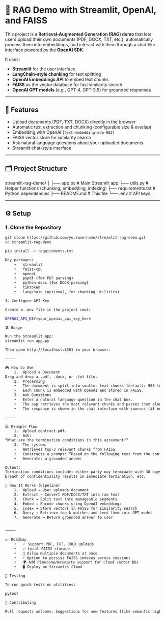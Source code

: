 # 📄 RAG Demo with Streamlit, OpenAI, and FAISS

This project is a **Retrieval-Augmented Generation (RAG) demo** that lets users upload their own documents (PDF, DOCX, TXT, etc.), automatically process them into embeddings, and interact with them through a chat-like interface powered by the **OpenAI SDK**.  

It uses:
- **Streamlit** for the user interface  
- **LangChain-style chunking** for text splitting  
- **OpenAI Embeddings API** to embed text chunks  
- **FAISS** as the vector database for fast similarity search  
- **OpenAI GPT models** (e.g., GPT-4, GPT-3.5) for grounded responses  

---

## 🚀 Features

- Upload documents (PDF, TXT, DOCX) directly in the browser  
- Automatic text extraction and chunking (configurable size & overlap)  
- Embedding with OpenAI (`text-embedding-ada-002`)  
- FAISS vector store for similarity search  
- Ask natural language questions about your uploaded documents  
- Streamlit chat-style interface  

---

## 🗂 Project Structure

streamlit-rag-demo/
│
├── app.py                # Main Streamlit app
├── utils.py              # Helper functions (chunking, embedding, indexing)
├── requirements.txt      # Python dependencies
├── README.md             # This file
└── .env                  # API keys


---

## ⚙️ Setup

### 1. Clone the Repository

```bash
git clone https://github.com/yourusername/streamlit-rag-demo.git
cd streamlit-rag-demo

pip install -r requirements.txt

Key packages:
	•	streamlit
	•	faiss-cpu
	•	openai
	•	pypdf (for PDF parsing)
	•	python-docx (for DOCX parsing)
	•	tiktoken
	•	langchain (optional, for chunking utilities)

3. Configure API Key

Create a .env file in the project root:

OPENAI_API_KEY=your_openai_api_key_here

🛠 Usage

Run the Streamlit app:
streamlit run app.py

Then open http://localhost:8501 in your browser.

⸻

🎮 How to Use
	1.	Upload a Document
Drag and drop a .pdf, .docx, or .txt file.
	2.	Processing
	•	The document is split into smaller text chunks (default: 500 tokens with 100 overlap).
	•	Each chunk is embedded with OpenAI and stored in FAISS.
	3.	Ask Questions
	•	Enter a natural language question in the chat box.
	•	The app retrieves the most relevant chunks and passes them along with your query to the LLM.
	•	The response is shown in the chat interface with sources (if enabled).

⸻

💻 Example Flow
	1.	Upload contract.pdf.
	2.	Ask:
“What are the termination conditions in this agreement?”
	3.	The system:
	•	Retrieves top-3 relevant chunks from FAISS
	•	Constructs a prompt: “Based on the following text from the contract, answer the question…”
	•	Generates a grounded answer

Output:
Termination conditions include: either party may terminate with 30 days notice,
breach of confidentiality results in immediate termination, etc.

🧩 How It Works (Pipeline)
	1.	Upload → User uploads document
	2.	Extract → Convert PDF/DOCX/TXT into raw text
	3.	Chunk → Split text into manageable segments
	4.	Embed → Encode chunks using OpenAI embeddings
	5.	Index → Store vectors in FAISS for similarity search
	6.	Query → Retrieve top-k matches and feed them into GPT model
	7.	Generate → Return grounded answer to user


⸻

📈 Roadmap
	•	✅ Support PDF, TXT, DOCX uploads
	•	✅ Local FAISS storage
	•	🔄 Allow multiple documents at once
	•	⚡ Option to persist FAISS indexes across sessions
	•	🌍 Add Pinecone/Weaviate support for cloud vector DBs
	•	🖥 Deploy on Streamlit Cloud

🧪 Testing

To run quick tests on utilities:

pytest

🤝 Contributing

Pull requests welcome. Suggestions for new features (like semantic highlighting or multiple doc upload) are encouraged.
